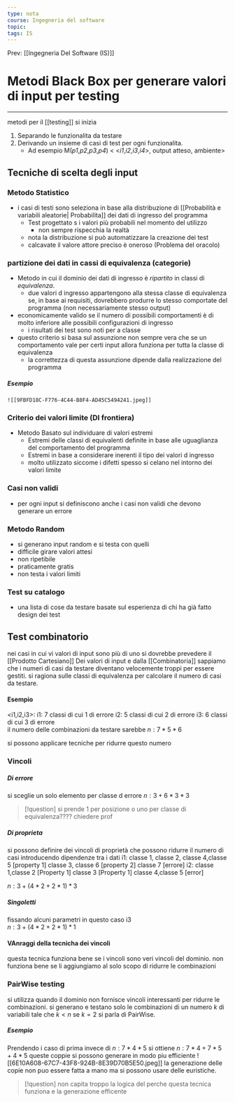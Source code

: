 ```yaml
---
type: nota
course: Ingegneria del software
topic: 
tags: IS
---
```


Prev: [[Ingegneria Del Software (IS)]]

# Metodi Black Box per generare valori di input per testing
---
metodi per il [[testing]] 
si inizia
1. Separando le funzionalita da testare
2. Derivando un insieme di casi di test per ogni funzionalita.
	- Ad esempio M(_p1_,_p2_,_p3_,_p4_) < <_i1_,_i2_,_i3_,_i4_>, output atteso, ambiente>


## Tecniche di scelta  degli input

### Metodo Statistico
- i casi di testi sono seleziona in base alla distribuzione di [[Probabilità e variabili aleatorie| Probabilita]] dei dati di ingresso del programma
	- Test progettato s i valori più probabili nel momento del utilizzo
		- non sempre rispecchia la realtà
	- nota la distribuzione si può automatizzare la creazione dei test
	- calcavate il valore attore preciso è oneroso (Problema del oracolo)
### partizione dei dati in cassi di equivalenza (categorie)
- Metodo in cui il dominio dei dati di ingresso è _ripartito_ in classi di _equivalenza_.  
	- due valori  d ingresso appartengono alla stessa classe di equivalenza se, in base ai requisiti, dovrebbero produrre lo stesso comportate del programma (non necessariamente stesso output)
- economicamente valido se il numero di possibili comportamenti è di molto inferiore alle possibili configurazioni di ingresso
	- i risultati dei test sono noti per a classe  
- questo criterio si basa sul assunzione non sempre vera che se un comportamento vale per certi input allora funziona per tutta la classe di equivalenza 
	- la correttezza di questa assunzione dipende dalla realizzazione del programma
##### Esempio
	![[9FBFD18C-F776-4C44-B8F4-AD45C5494241.jpeg]]
### Criterio dei valori limite (DI frontiera) 
- Metodo Basato sul individuare di valori estremi 
	-  Estremi delle classi di equivalenti definite in base alle uguaglianza del comportamento del programma
	- Estremi in base a considerare inerenti il tipo dei valori d ingresso 
	- molto utilizzato siccome i difetti spesso si celano nel intorno dei valori limite 
### Casi non validi 
- per ogni input si definiscono anche i casi non validi che devono generare un errore
### Metodo Random
- si generano input random e si testa con quelli
- difficile girare valori attesi
- non ripetibile 
- praticamente gratis 
- non testa i valori limiti

### Test su catalogo
- una lista di cose da testare basate sul esperienza di chi ha già fatto design dei test


## Test combinatorio
nei casi in cui vi valori di input sono più di uno si dovrebbe prevedere il [[Prodotto Cartesiano]] Dei valori di input e dalla [[Combinatoria]] sappiamo che i numeri di casi da testare diventano velocemente troppi per essere gestiti.
si ragiona sulle classi di equivalenza per calcolare il numero di casi da testare. 
#### Esempio
<i1,i2,i3>:
i1: 7 classi di cui 1 di errore
i2: 5 classi di cui 2 di errore 
i3: 6 classi di cui 3 di errore   
il numero delle combinazioni da testare sarebbe
$n:7*5*6$

si possono applicare tecniche per ridurre questo numero 
### Vincoli
##### Di errore
si sceglie un solo elemento per classe d errore
$n: 3 + 6*3*3$
> [!question] 
> si prende 1 per posizione o uno per classe di equivalenza???? chiedere prof
##### Di proprieta
si possono definire dei vincoli di proprietà che possono ridurre il numero di casi introducendo dipendenze tra i dati
i1:
	classe 1, classe 2, classe 4,classe 5 \[property 1\]
	classe 3, classe 6  \[property 2\]
	classe 7 \[errore\]
i2:
	classe 1,classe 2 \[Property 1\]
	classe 3	\[Property 1\]
	classe 4,classe 5 \[error\]

$n:3+(4*2+2*1) *3$

##### Singoletti
fissando alcuni parametri in questo caso i3  
$n:3+(4*2+2*1) *1$

#### VAnraggi della tecnicha dei vincoli
questa tecnica funziona bene se i vincoli sono veri vincoli del dominio. non funziona bene se li aggiungiamo al solo scopo di ridurre le combinazioni 

### PairWise testing 
si utilizza quando il dominio non fornisce vincoli interessanti per ridurre le combinazioni. si generano e testano solo le combinazioni di un numero $k$ di variabili tale che $k<n$ se $k=2$ si parla di PairWise.

##### Esempio
Prendendo i caso di prima invece di $n:7*4*5$ si ottiene
$n:7*4+7*5+4*5$ queste coppie si possono generare in modo piu efficiente 
![[6E10A608-67C7-43F8-924B-8E39D70B5E50.jpeg]]
la generazione delle copie non puo essere fatta a mano ma si possono usare delle euristiche. 


> [!question]
> non capita troppo la logica del perche questa tecnica funziona e la generazione efficente